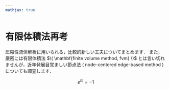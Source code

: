 ```yaml
---
mathjax: true
---
```


# 有限体積法再考

圧縮性流体解析に用いられる，比較的新しい工夫についてまとめます．
また，厳密には有限体積法 $\( \mathbf{finite volume method, fvm} \)$ とは言い切れませんが，近年発展目覚ましい節点法 \( node-centered edge-based method \) についても調査します．

$$
e^{\pi i}=-1
$$